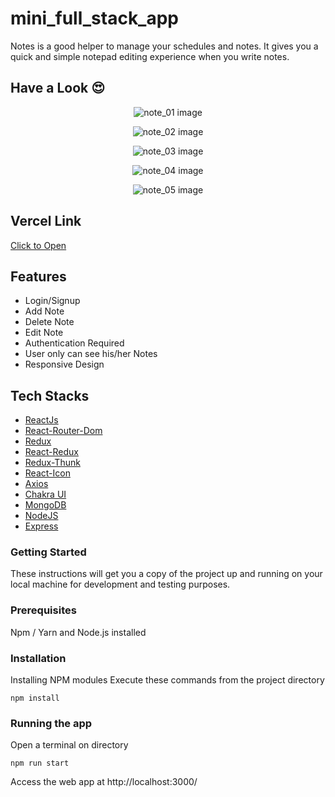 # mini_full_stack_app

Notes is a good helper to manage your schedules and notes. It gives you a quick and simple notepad editing experience when you write notes.

## Have a Look 😍

<p align="center">
  <img src="./public/Images/note_01.png" alt='note_01 image' align="center" />
</p>

<p align="center">
  <img src="./public/Images/note_02.png" alt='note_02 image' align="center" />
</p>

<p align="center">
  <img src="./public/Images/note_03.png" alt='note_03 image' align="center" />
</p>

<p align="center">
  <img src="./public/Images/note_04.png" alt='note_04 image' align="center" />
</p>

<p align="center">
  <img src="./public/Images/note_05.png" alt='note_05 image' align="center" />
</p>

## Vercel Link 
[Click to Open](https://myapp-ten-psi.vercel.app/)

## Features
*  Login/Signup
*  Add Note
*  Delete Note
*  Edit Note
*  Authentication Required
*  User only can see his/her Notes
*  Responsive Design

## Tech Stacks

* [ReactJs](https://reactjs.org/)
* [React-Router-Dom](https://www.npmjs.com/package/react-router-dom)
* [Redux](https://www.npmjs.com/package/redux)
* [React-Redux](https://www.npmjs.com/package/react-redux)
* [Redux-Thunk](https://www.npmjs.com/package/redux-thunk)
* [React-Icon](https://www.npmjs.com/package/react-icons)
* [Axios](https://www.npmjs.com/package/axios)
* [Chakra UI](https://chakra-ui.com/getting-started)
* [MongoDB](https://www.mongodb.com/home)
* [NodeJS](https://nodejs.org/en/)
* [Express](https://expressjs.com/)

### Getting Started

These instructions will get you a copy of the project up and running on your local machine for development and testing purposes.

### Prerequisites

Npm / Yarn and Node.js installed

### Installation

Installing NPM modules
Execute these commands from the project directory

```
npm install
```

### Running the app

Open a terminal on directory

```
npm run start
```

Access the web app at http://localhost:3000/
